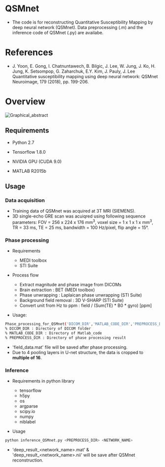 # QSMnet
* The code is for reconstructing Quantitative Susceptibility Mapping by deep neural network (QSMnet). Data preprocessing (.m) and the inference code of QSMnet (.py) are availabe. 

# References
* J. Yoon, E. Gong, I. Chatnuntawech, B. Bilgic, J. Lee, W. Jung, J. Ko, H. Jung, K. Setsompop, G. Zaharchuk, E.Y. Kim, J. Pauly, J. Lee
Quantitative susceptibility mapping using deep neural network: QSMnet
Neuroimage, 179 (2018), pp. 199-206.

# Overview
![Graphical_abstract](https://user-images.githubusercontent.com/29892433/62440733-5d4ad300-b78c-11e9-975d-ca56e77422aa.jpg)


## Requirements
* Python 2.7

* Tensorflow 1.8.0

* NVIDIA GPU (CUDA 9.0)

* MATLAB R2015b

## Usage

### Data acquisition
* Training data of QSMnet was acquired at 3T MRI (SIEMENS).
* 3D single-echo GRE scan was acuiqred using following sequence parameters: FOV = 256 x 224 x 176 mm<sup>3</sup>, voxel size = 1 x 1 x 1 x mm<sup>3</sup>, TR = 33 ms, TE = 25 ms, bandwidth = 100 Hz/pixel, flip angle = 15°.


### Phase processing
* Requirements
  * MEDI toolbox
  * STI Suite
  
* Process flow
  * Extract magnitude and phase image from DICOMs
  * Brain extraction : BET (MEDI toolbox)
  * Phase unwrapping : Laplaican phase unwrapping (STI Suite)
  * Background field removal : 3D V-SHARP (STI Suite)
  * Convert unit from Hz to ppm : field / (Sum(TE) * B0 * gyro) [ppm]
  
* Usage:
```bash
Phase_processing_for_QSMnet('DICOM_DIR','MATLAB_CODE_DIR','PREPROCESS_DIR')
% DICOM_DIR : Directory of DICOM folder
% MATLAB_CODE_DIR : Directory of Matlab_code
% PREPROCESS_DIR : Directory of phase processing result
```
  * 'field_data.mat' file will be saved after phase processing.
  * Due to 4 pooling layers in U-net structure, the data is cropped to **multiple of 16**.
  
### Inference
* Requirements in python library
  * tensorflow
  * h5py
  * os
  * argparse
  * scipy.io
  * numpy
  * niblabel

* Usage
```bash
python inference_QSMnet.py <PREPROCESS_DIR> <NETWORK_NAME>
```
  * 'deep_result_<network_name>.mat' & 'deep_result_<network_name>.nii' will be save after QSMnet reconstruction.
